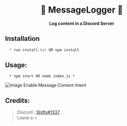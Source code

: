 <h1 align="center"> 💬 MessageLogger 💬 </h1>

<p align='center'>
  <b>Log content in a Discord Server</b><br>
</p>

## Installation
```js
  * run install.bat OR npm install
```

##  Usage:
```
  * npm start OR node index.js *
```

![image](https://github.com/ignshifts/MessageLogger/assets/74390871/176aaa61-369c-445a-8dd5-8d25a3c2fb25) Enable Message Content Intent


##  Credits:
 > Discord : [Shifts#1337](https://discord.com/users/994717305542021244)
 > <br>Leave a ⭐
